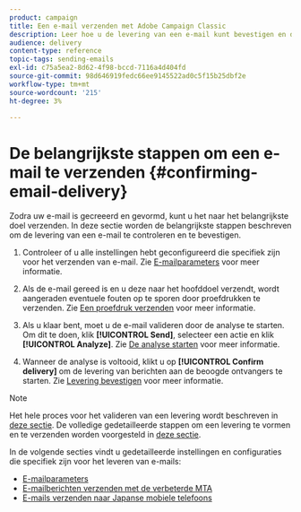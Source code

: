 ```yaml
---
product: campaign
title: Een e-mail verzenden met Adobe Campaign Classic
description: Leer hoe u de levering van een e-mail kunt bevestigen en de specifieke kenmerken van het verzenden van e-mailberichten kunt ontdekken.
audience: delivery
content-type: reference
topic-tags: sending-emails
exl-id: c75a5ea2-8d62-4f98-bccd-7116a4d404fd
source-git-commit: 98d646919fedc66ee9145522ad0c5f15b25dbf2e
workflow-type: tm+mt
source-wordcount: '215'
ht-degree: 3%

---
```


# De belangrijkste stappen om een e-mail te verzenden {#confirming-email-delivery}

Zodra uw e-mail is gecreeerd en gevormd, kunt u het naar het belangrijkste doel verzenden. In deze sectie worden de belangrijkste stappen beschreven om de levering van een e-mail te controleren en te bevestigen.

1. Controleer of u alle instellingen hebt geconfigureerd die specifiek zijn voor het verzenden van e-mail. Zie [E-mailparameters](../../delivery/using/email-parameters.md) voor meer informatie.
1. Als de e-mail gereed is en u deze naar het hoofddoel verzendt, wordt aangeraden eventuele fouten op te sporen door proefdrukken te verzenden. Zie [Een proefdruk verzenden](../../delivery/using/steps-validating-the-delivery.md#sending-a-proof) voor meer informatie.

1. Als u klaar bent, moet u de e-mail valideren door de analyse te starten. Om dit te doen, klik **[!UICONTROL Send]**, selecteer een actie en klik **[!UICONTROL Analyze]**. Zie [De analyse starten](../../delivery/using/steps-validating-the-delivery.md#analyzing-the-delivery) voor meer informatie.

1. Wanneer de analyse is voltooid, klikt u op **[!UICONTROL Confirm delivery]** om de levering van berichten aan de beoogde ontvangers te starten. Zie [Levering bevestigen](../../delivery/using/steps-sending-the-delivery.md#confirming-delivery) voor meer informatie.

   <!--Add screenshot with analysis done and Confirm delivery button activated.-->

>[!NOTE]
>
>Het hele proces voor het valideren van een levering wordt beschreven in [deze sectie](../../delivery/using/steps-validating-the-delivery.md). De volledige gedetailleerde stappen om een levering te vormen en te verzenden worden voorgesteld in [deze sectie](../../delivery/using/steps-sending-the-delivery.md).

In de volgende secties vindt u gedetailleerde instellingen en configuraties die specifiek zijn voor het leveren van e-mails:
<!--* [Generating the mirror page](../../delivery/using/generating-mirror-page.md)
* [Email BCC](../../delivery/using/email-bcc.md)-->
* [E-mailparameters](../../delivery/using/email-parameters.md)
* [E-mailberichten verzenden met de verbeterde MTA](../../delivery/using/sending-with-enhanced-mta.md)
* [E-mails verzenden naar Japanse mobiele telefoons](../../delivery/using/sending-emails-on-japanese-mobiles.md)
